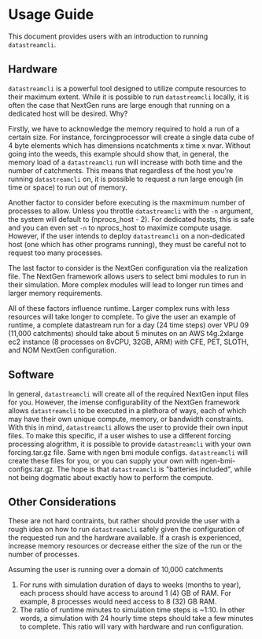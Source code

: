 # Usage Guide
This document provides users with an introduction to running `datastreamcli`. 

## Hardware
`datastreamcli` is a powerful tool designed to utilize compute resources to their maximum extent. While it is possible to run `datastreamcli` locally, it is often the case that NextGen runs are large enough that running on a dedicated host will be desired. Why?

Firstly, we have to acknowledge the memory required to hold a run of a certain size. For instance, forcingprocessor will create a single data cube of 4 byte elements which has dimensions ncatchments x time x nvar. Without going into the weeds, this example should show that, in general, the memory load of a `datastreamcli` run will increase with both time and the number of catchments. This means that regardless of the host you're running `datastreamcli` on, it is possible to request a run large enough (in time or space) to run out of memory.

Another factor to consider before executing is the maxmimum number of processes to allow. Unless you throttle `datastreamcli` with the `-n` argument, the system will default to (nprocs_host - 2). For dedicated hosts, this is safe and you can even set `-n` to nprocs_host to maximize compute usage. However, if the user intends to deploy `datastreamcli` on a non-dedicated host (one which has other programs running), they must be careful not to request too many processes. 

The last factor to consider is the NextGen configuration via the realization file. The NextGen framework allows users to select bmi modules to run in their simulation. More complex modules will lead to longer run times and larger memory requirements. 

All of these factors influence runtime. Larger complex runs with less resources will take longer to complete. To give the user an example of runtime, a complete datastream run for a day (24 time steps) over VPU 09 (11,000 catchments) should take about 5 minutes on an AWS t4g.2xlarge ec2 instance (8 processes on 8vCPU, 32GB, ARM) with CFE, PET, SLOTH, and NOM NextGen configuration.

## Software
In general, `datastreamcli` will create all of the required NextGen input files for you. However, the imense configurability of the NextGen framework allows `datastreamcli` to be executed in a plethora of ways, each of which may have their own unique compute, memory, or bandwidth constraints. With this in mind, `datastreamcli` allows the user to provide their own input files. To make this specific, if a user wishes to use a different forcing processing alogrithm, it is possible to provide `datastreamcli` with your own forcing.tar.gz file. Same with ngen bmi module configs. `datastreamcli` will create these files for you, or you can supply your own with ngen-bmi-configs.tar.gz. The hope is that `datastreamcli` is "batteries included", while not being dogmatic about exactly how to perform the compute.

## Other Considerations
These are not hard contraints, but rather should provide the user with a rough idea on how to run `datastreamcli` safely given the configuration of the requested run and the hardware available. If a crash is experienced, increase memory resources or decrease either the size of the run or the number of processes.

Assuming the user is running over a domain of 10,000 catchments
1) For runs with simulation duration of days to weeks (months to year), each process should have access to around 1 (4) GB of RAM. For example, 8 processes would need access to 8 (32) GB RAM.
2) The ratio of runtime minutes to simulation time steps is ~1:10. In other words, a simulation with 24 hourly time steps should take a few minutes to complete. This ratio will vary with hardware and run configuration.
